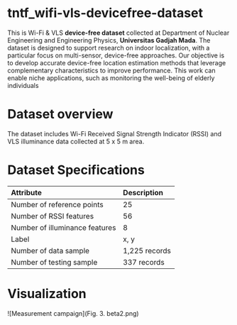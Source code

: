 # tntf_wifi-vls-devicefree-dataset
This is Wi-Fi &amp; VLS **device-free dataset** collected at Department of Nuclear Engineering and Engineering Physics, **Universitas Gadjah Mada**. The dataset is designed to support research on indoor localization, with a particular focus on multi-sensor, device-free approaches. Our objective is to develop accurate device-free location estimation methods that leverage complementary characteristics to improve performance. This work can enable niche applications, such as monitoring the well-being of elderly individuals
# Dataset overview
The dataset includes Wi-Fi Received Signal Strength Indicator (RSSI) and VLS illuminance data collected at 5 x 5 m area.
# Dataset Specifications
| Attribute | Description |
| :--- | :--- |
| Number of reference points | 25 |
| Number of RSSI features | 56 |
| Number of illuminance features | 8 |
| Label | x, y |
| Number of data sample | 1,225 records |
| Number of testing sample | 337 records |
# Visualization
![Measurement campaign](Fig. 3. beta2.png)

